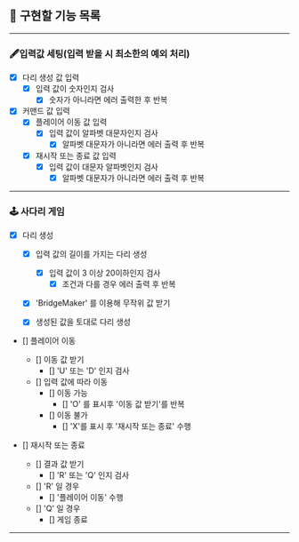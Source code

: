 ## 🚀 구현할 기능 목록

---
### 🖋입력값 세팅(입력 받을 시 최소한의 예외 처리)
- [X] 다리 생성 값 입력 
  - [X] 입력 값이 숫자인지 검사
    - [X] 숫자가 아니라면 에러 출력한 후 반복
- [X] 커맨드 값 입력
  - [X] 플레이어 이동 값 입력
    - [X] 입력 값이 알파벳 대문자인지 검사
      - [X] 알파벳 대문자가 아니라면 에러 출력 후 반복
  - [X] 재시작 또는 종료 값 입력
    - [X] 입력 값이 대문자 알파벳인지 검사
      - [X] 알파벳 대문자가 아니라면 에러 출력 후 반복
---
### 🕹 사다리 게임
- [X] 다리 생성
  - [X] 입력 값의 길이를 가지는 다리 생성
    - [X] 입력 값이 3 이상 20이하인지 검사
      - [X] 조건과 다를 경우 에러 출력 후 반복
  - [X] 'BridgeMaker' 를 이용해 무작위 값 받기
  - [X] 생성된 값을 토대로 다리 생성


- [] 플레이어 이동
  - [] 이동 값 받기
    - [] 'U' 또는 'D' 인지 검사
  - [] 입력 값에 따라 이동
    - [] 이동 가능
      - [] 'O' 를 표시후 '이동 값 받기'를 반복
    - [] 이동 불가
      - [] 'X'를 표시 후 '재시작 또는 종료' 수행


- [] 재시작 또는 종료
  - [] 결과 값 받기
    - [] 'R' 또는 'Q' 인지 검사
  - [] 'R' 일 경우
    - [] '플레이어 이동' 수행
  - [] 'Q' 일 경우
    - [] 게임 종료
---
